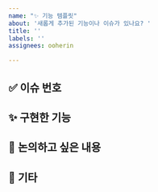 ```yaml
---
name: "✨ 기능 템플릿"
about: '새롭게 추가된 기능이나 이슈가 있나요? '
title: ''
labels: ''
assignees: ooherin

---
```


## ✅ 이슈 번호


## ✨ 구현한 기능


## 📢 논의하고 싶은 내용


## 🌱 기타

